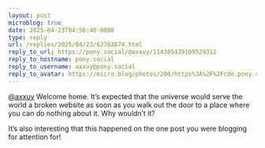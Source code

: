 ```yaml
---
layout: post
microblog: true
date: 2025-04-23T04:56:40-0000
type: reply
url: /replies/2025/04/23/62783874.html
reply_to_url: https://pony.social/@axxuy/114385439109529312
reply_to_hostname: pony.social
reply_to_username: axxuy@pony.social
reply_to_avatar: https://micro.blog/photos/200/https%3A%2F%2Fcdn.pony.social%2Faccounts%2Favatars%2F109%2F865%2F065%2F114%2F597%2F690%2Foriginal%2F0c53513171cc32f7.png
---
```

<p><span class="h-card"><a href="https://micro.blog/axxuy@pony.social" class="u-url mention">@axxuy</a></span> Welcome home. It’s expected that the universe would serve the world a broken website as soon as you walk out the door to a place where you can do nothing about it. Why wouldn’t it?</p>
<p>It’s also interesting that this happened on the one post you were blogging for attention for!</p>
